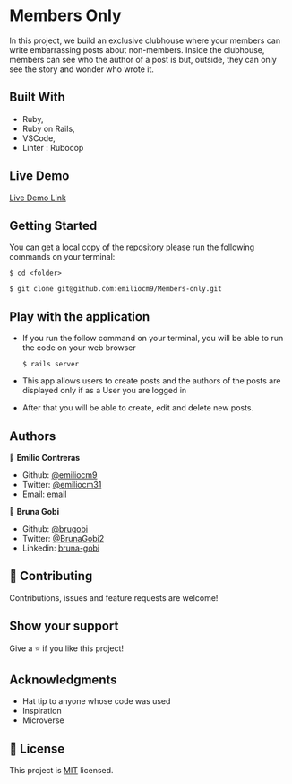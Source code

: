 # Members Only

 In this project, we build an exclusive clubhouse where your members can write embarrassing posts about non-members. Inside the clubhouse, members can see who the author of a post is but, outside, they can only see the story and wonder who wrote it.

## Built With

- Ruby,
- Ruby on Rails,
- VSCode,
- Linter : Rubocop

## Live Demo

[Live Demo Link](https://members-only-bruna-emi.herokuapp.com)

## Getting Started

You can get a local copy of the repository please run the following commands on your terminal:

``$ cd <folder>``

``$ git clone git@github.com:emiliocm9/Members-only.git``

## Play with the application

- If you run the follow command on your terminal, you will be able to run the code on your web browser

  ``$ rails server``

- This app allows users to create posts and the authors of the posts are displayed only if as a User you are logged in

- After that you will be able to create, edit and delete new posts.

## Authors

👤 **Emilio Contreras**

- Github: [@emiliocm9](https://github.com/emiliocm9)
- Twitter: [@emiliocm31](https://twitter.com/emiliocm31)
- Email: [email](emilio.contreras97@gmail.com)

👤 **Bruna Gobi**

- Github: [@brugobi](https://github.com/brugobi)
- Twitter: [@BrunaGobi2](https://twitter.com/BrunaGobi2)
- Linkedin: [bruna-gobi](https://www.linkedin.com/in/bruna-gobi/)

## 🤝 Contributing

Contributions, issues and feature requests are welcome!

## Show your support

Give a ⭐️ if you like this project!

## Acknowledgments

- Hat tip to anyone whose code was used
- Inspiration
- Microverse

## 📝 License

This project is [MIT](lic.url) licensed.

